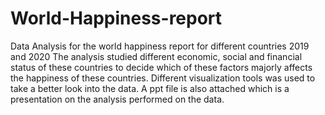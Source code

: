 # World-Happiness-report
Data Analysis for the world happiness report for different countries 2019 and 2020
The analysis studied different economic, social and financial status of these countries to decide which of these factors majorly affects the happiness of these countries.
Different visualization tools was used to take a better look into the data.
A ppt file is also attached which is a presentation on the analysis performed on the data.

